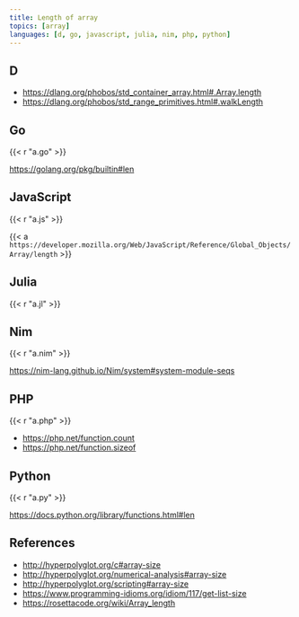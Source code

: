 ```yaml
---
title: Length of array
topics: [array]
languages: [d, go, javascript, julia, nim, php, python]
---
```


## D

- <https://dlang.org/phobos/std_container_array.html#.Array.length>
- <https://dlang.org/phobos/std_range_primitives.html#.walkLength>

## Go

{{< r "a.go" >}}

<https://golang.org/pkg/builtin#len>

## JavaScript

{{< r "a.js" >}}

{{< a `https://developer.mozilla.org/Web/JavaScript/Reference/Global_Objects/
Array/length` >}}

## Julia

{{< r "a.jl" >}}

## Nim

{{< r "a.nim" >}}

<https://nim-lang.github.io/Nim/system#system-module-seqs>

## PHP

{{< r "a.php" >}}

- <https://php.net/function.count>
- <https://php.net/function.sizeof>

## Python

{{< r "a.py" >}}

<https://docs.python.org/library/functions.html#len>

## References

- <http://hyperpolyglot.org/c#array-size>
- <http://hyperpolyglot.org/numerical-analysis#array-size>
- <http://hyperpolyglot.org/scripting#array-size>
- <https://www.programming-idioms.org/idiom/117/get-list-size>
- <https://rosettacode.org/wiki/Array_length>
